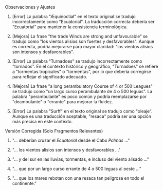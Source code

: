 Observaciones y Ajustes

1. [Error] La palabra "Æquinoctial" en el texto original se tradujo incorrectamente como "Ecuatorial". La traducción correcta debería ser "Ecuatorial" para mantener la consistencia terminológica.

2. [Mejora] La frase "the trade Winds are strong and unfavourable" se tradujo como "los vientos alisios son fuertes y desfavorables". Aunque es correcta, podría mejorarse para mayor claridad: "los vientos alisios son intensos y desfavorables".

3. [Error] La palabra "Turnadoes" se tradujo incorrectamente como "tornados". En el contexto histórico y geográfico, "Turnadoes" se refiere a "tormentas tropicales" o "tormentas", por lo que debería corregirse para reflejar el significado adecuado.

4. [Mejora] La frase "a long perambulatory Course of 4 or 500 Leagues" se tradujo como "un largo curso perambulante de 4 o 500 leguas". La palabra "perambulante" es poco común y podría reemplazarse por "deambulante" o "errante" para mejorar la fluidez.

5. [Error] La palabra "Surff" en el texto original se tradujo como "oleaje". Aunque es una traducción aceptable, "resaca" podría ser una opción más precisa en este contexto.

Versión Corregida (Solo Fragmentos Relevantes)

1. "... deberían cruzar el *Ecuatorial* desde el Cabo *Palmas* ..."

2. "... los vientos alisios son intensos y desfavorables ..."

3. "... y del sur en las lluvias, tormentas, e incluso del viento alisado ..."

4. "... que por un largo curso errante de 4 o 500 leguas al oeste ..."

5. "... que los mares rebotan con una resaca tan peligrosa en todo el continente."